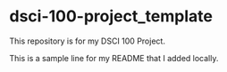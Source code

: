 # dsci-100-project_template
This repository is for my DSCI 100 Project.

This is a sample line for my README that I added locally. 